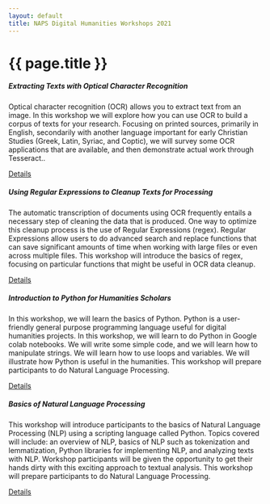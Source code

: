 ```yaml
---
layout: default
title: NAPS Digital Humanities Workshops 2021
---
```

<h1> {{ page.title }}</h1>

<!-- <div class="row row-cols-1 row-cols-md-2 g-4"> -->
  <div class="col">
    <div class="card">
      <div class="card-body">
        <h5 class="card-title">Extracting Texts with Optical Character Recognition</h5>
        <p class="card-text">Optical character recognition (OCR) allows you to extract text from an image. In this workshop we will explore how you can use OCR to build a corpus of texts for your research. Focusing on printed sources, primarily in English, secondarily with another language important for early Christian Studies (Greek, Latin, Syriac, and Coptic), we will survey some OCR applications that are available, and then demonstrate actual work through Tesseract..</p>
        <a href="/ocr.html" class="btn btn-primary">Details</a>
      </div>
    </div>
  </div>
  <div class="col">
    <div class="card">
      <div class="card-body">
        <h5 class="card-title">Using Regular Expressions to Cleanup Texts for Processing</h5>
        <p class="card-text">The automatic transcription of documents using OCR frequently entails a necessary step of cleaning the data that is produced. One way to optimize this cleanup process is the use of Regular Expressions (regex). Regular Expressions allow users to do advanced search and replace functions that can save significant amounts of time when working with large files or even across multiple files. This workshop will introduce the basics of regex, focusing on particular functions that might be useful in OCR data cleanup.</p>
        <a href="/regex.html" class="btn btn-primary">Details</a>
      </div>
    </div>
  </div>
  <div class="col">
    <div class="card">
      <div class="card-body">
        <h5 class="card-title">Introduction to Python for Humanities Scholars</h5>
        <p class="card-text">In this workshop, we will learn the basics of Python. Python is a user-friendly general purpose programming language useful for digital humanities projects.  In this workshop, we will learn to do Python in Google colab notebooks.  We will write some simple code, and we will learn how to manipulate strings.  We will learn how to use loops and variables.  We will illustrate how Python is useful in the humanities. This workshop will prepare participants to do Natural Language Processing.</p>
        <a href="/python.html" class="btn btn-primary">Details</a>
      </div>
    </div>
  </div>
  <div class="col">
    <div class="card">
      <div class="card-body">
        <h5 class="card-title">Basics of Natural Language Processing</h5>
        <p class="card-text">This workshop will introduce participants to the basics of Natural Language Processing (NLP) using a scripting language called Python. Topics covered will include: an overview of NLP, basics of NLP such as tokenization and lemmatization, Python libraries for implementing NLP, and analyzing texts with NLP. Workshop participants will be given the opportunity to get their hands dirty with this exciting approach to textual analysis. This workshop will prepare participants to do Natural Language Processing.</p>
        <a href="nlp.html" class="btn btn-primary">Details</a>
      </div>
    </div>
  </div>
<!-- </div> -->